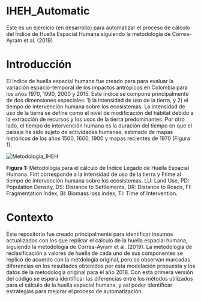 # IHEH_Automatic
Este es un ejercicio (en desarrollo) para automatizar el proceso de cálculo del Índice de Huella Espacial Humana siguiendo la metodología de Correa-Ayram et al. (2019)

# Introducción
El Índice de huella espacial humana fue creado para para evaluar la variación espacio-temporal de los impactos antrópicos en Colombia para los años 1970, 1990, 2000 y 2015. Este índice se compone principalmente de dos dimensiones espaciales: 1) la intensidad de uso de la tierra, y 2) el tiempo de intervención humana sobre los ecosistemas. La intensidad de uso de la tierra se define como el nivel de modificación del hábitat debido a la extracción de recursos y los usos de la tierra predominantes. Por otro lado, el tiempo de intervención humana es la duración del tiempo en que el paisaje ha sido sujeto de actividades humanas, estimado de mapas históricos de los años 1500, 1600, 1900 y mapas recientes de 1970 (Figura 1).


![Metodologia_IHEH](https://github.com/lhromeroj-IAVH/IHEH_Automatic/assets/84154963/ba0ec1d3-091d-4bbb-a97d-8a1fbc5f901e)


**Figura 1:** Metodología para el cálculo de Índice Legado de Huella Espacial Humana. Fint corresponde a la intensidad de uso de la tierra y Ftime al tiempo de intervención humana sobre los ecosistemas. LU: Land Use, PD: Population Density, DS: Distance to Settlements, DR: Distance to Roads, FI: Fragmentation Index, BI: Biomass loss index, TI: Time of Intervention.

# Contexto 
Este repositorio fue creado principalmente para identificar insumos actualizados con los que replicar el cálculo de la huella espacial humana, siguiendo la metodología de Correa-Ayram et al. (2019). La metodología de reclasificación a valores de huella de cada uno de sus componentes se replicó de acuerdo con la metdología original, pero se observan marcadas diferencias en los resultados obtenidos por esta modelación propuesta y los datos de la metodología original para el año 2018. Con esta primera versión del código se espera identificar las diferencias entre los métodos utilizados para el cálculo de la huella espacial humana, y así poder identificar estrategias para mejorar el proceso de automatización. 


